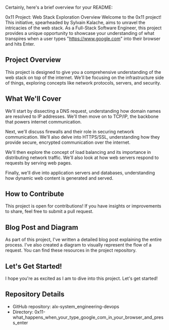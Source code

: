 
Certainly, here's a brief overview for your README:

0x11 Project: Web Stack Exploration
Overview
Welcome to the 0x11 project! This initiative, spearheaded by Sylvain Kalache, aims to unravel the intricacies of the web stack. As a Full-Stack Software Engineer, this project provides a unique opportunity to showcase your understanding of what transpires when a user types "https://www.google.com" into their browser and hits Enter.
## Project Overview

This project is designed to give you a comprehensive understanding of the web stack on top of the internet. We'll be focusing on the infrastructure side of things, exploring concepts like network protocols, servers, and security.

## What We'll Cover

We'll start by dissecting a DNS request, understanding how domain names are resolved to IP addresses. We'll then move on to TCP/IP, the backbone that powers internet communication.

Next, we'll discuss firewalls and their role in securing network communication. We'll also delve into HTTPS/SSL, understanding how they provide secure, encrypted communication over the internet.

We'll then explore the concept of load balancing and its importance in distributing network traffic. We'll also look at how web servers respond to requests by serving web pages.

Finally, we'll dive into application servers and databases, understanding how dynamic web content is generated and served.

## How to Contribute

This project is open for contributions! If you have insights or improvements to share, feel free to submit a pull request.

## Blog Post and Diagram

As part of this project, I've written a detailed blog post explaining the entire process. I've also created a diagram to visually represent the flow of a request. You can find these resources in the project repository.

## Let's Get Started!

I hope you're as excited as I am to dive into this project. Let's get started!

## Repository Details

- GitHub repository: alx-system_engineering-devops
- Directory: 0x11-what_happens_when_your_type_google_com_in_your_browser_and_press_enter

